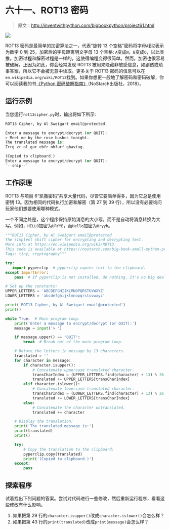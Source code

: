 # 六十一、ROT13 密码

> 原文：<http://inventwithpython.com/bigbookpython/project61.html>

![](img/9d995d63aaead72cad01120081eb8f75.png)

ROT13 密码是最简单的加密算法之一，代表“旋转 13 个空格”密码将字母`A`到`Z`表示为数字 0 到 25，加密后的字母距离明文字母 13 个空格: `A`变成`N`，`B`变成`O`，以此类推。加密过程和解密过程是一样的，这使得编程变得很简单。然而，加密也很容易被破解。正因为如此，你会经常发现 ROT13 被用来隐藏非敏感信息，如剧透或琐事答案，所以它不会被无意中读取。更多关于 ROT13 密码的信息可以在`en.wikipedia.org/wiki/ROT13`找到。如果你想更一般地了解密码和密码破解，你可以阅读我的书[《Python 密码破解指南》](https://nostarch.com/crackingcodes/)（NoStarch出版社，2018）。

## 运行示例

当您运行`rot13cipher.py`时，输出将如下所示:

```py
ROT13 Cipher, by Al Sweigart email@protected

Enter a message to encrypt/decrypt (or QUIT):
> Meet me by the rose bushes tonight.
The translated message is:
Zrrg zr ol gur ebfr ohfurf gbavtug.

(Copied to clipboard.)
Enter a message to encrypt/decrypt (or QUIT):
`--snip--`
```

## 工作原理

ROT13 与项目 6“凯撒密码”共享大量代码，尽管它要简单得多，因为它总是使用密钥 13。因为相同的代码执行加密和解密（第 27 到 39 行），所以没有必要询问玩家他们想要使用哪种模式。

一个不同之处是，这个程序保持原始消息的大小写，而不是自动将消息转换为大写。例如，`HELLO`加密为`URYYB`，而`Hello`加密为`Uryyb`。

```py
"""ROT13 Cipher, by Al Sweigart email@protected
The simplest shift cipher for encrypting and decrypting text.
More info at https://en.wikipedia.org/wiki/ROT13
This code is available at https://nostarch.com/big-book-small-python-programming
Tags: tiny, cryptography"""

try:
   import pyperclip  # pyperclip copies text to the clipboard.
except ImportError:
    pass  # If pyperclip is not installed, do nothing. It's no big deal.

# Set up the constants:
UPPER_LETTERS = 'ABCDEFGHIJKLMNOPQRSTUVWXYZ'
LOWER_LETTERS = 'abcdefghijklmnopqrstuvwxyz'

print('ROT13 Cipher, by Al Sweigart email@protected')
print()

while True:  # Main program loop.
    print('Enter a message to encrypt/decrypt (or QUIT):')
    message = input('> ')

    if message.upper() == 'QUIT':
        break  # Break out of the main program loop.

    # Rotate the letters in message by 13 characters.
    translated = ''
    for character in message:
        if character.isupper():
            # Concatenate uppercase translated character.
            transCharIndex = (UPPER_LETTERS.find(character) + 13) % 26
            translated += UPPER_LETTERS[transCharIndex]
        elif character.islower():
            # Concatenate lowercase translated character.
            transCharIndex = (LOWER_LETTERS.find(character) + 13) % 26
            translated += LOWER_LETTERS[transCharIndex]
        else:
            # Concatenate the character untranslated.
            translated += character

    # Display the translation:
    print('The translated message is:')
    print(translated)
    print()

    try:
        # Copy the translation to the clipboard:
        pyperclip.copy(translated)
        print('(Copied to clipboard.)')
    except:
        pass 
```

## 探索程序

试着找出下列问题的答案。尝试对代码进行一些修改，然后重新运行程序，看看这些修改有什么影响。

1.  如果把第 29 行的`character.isupper()`改成`character.islower()`会怎么样？
2.  如果把第 43 行的`print(translated)`改成`print(message)`会怎么样？